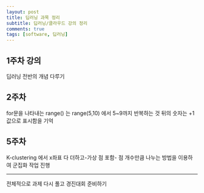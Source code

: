 ```yaml
---
layout: post
title: 딥러닝 과목 정리
subtitle: 딥러닝/클라우드 강의 정리
comments: true
tags: [software, 딥러닝]
---
```


## 1주차 강의
딥러닝 전반의 개념 다루기
## 2주차
for문을 나타내는 range() 는 range(5,10) 에서 5~9까지 반복하는 것
뒤의 숫자는 +1값으로 표시함을 기억
## 5주차
K-clustering 에서 x좌표 다 더하고-가상 점 포함- 점 개수만큼 나누는 방법을 이용하여 군집화 작업 진행 
<hr>
전체적으로 과제 다시 풀고 경진대회 준비하기
